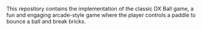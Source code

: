 This repository contains the implementation of the classic DX Ball game, a fun and engaging arcade-style game where the player controls a paddle to bounce a ball and break bricks. 
